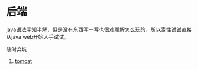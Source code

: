 # 后端

java语法半知半解，但是没有东西写一写也很难理解怎么玩的，所以索性试试直接从java web开始入手试试。

随时弃坑

1. [tomcat](https://github.com/limengke123/my-note/blob/master/%E5%89%8D%E7%AB%AF/%E7%A5%9E%E5%A5%87%E7%9A%84reduce.md)